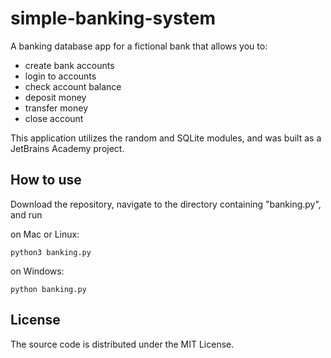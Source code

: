 # simple-banking-system

A banking database app for a fictional bank that allows you to:

- create bank accounts
- login to accounts
- check account balance
- deposit money
- transfer money
- close account


This application utilizes the random and SQLite modules, and was built as a JetBrains Academy project.


## How to use
Download the repository, navigate to the directory containing "banking.py", and run

on Mac or Linux:

```
python3 banking.py
```
on Windows:

```
python banking.py
```


## License
The source code is distributed under the MIT License.
